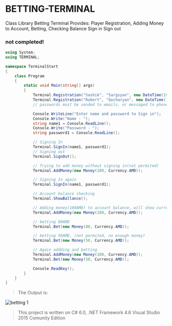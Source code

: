 # BETTING-TERMINAL

Class Library Betting Terminal Provides: Player Registration, Adding Money to Account, Betting, Checking Balance Sign in Sign out

### not completed!

```c#
using System;
using TERMINAL;

namespace TerminalStart
{
    class Program
    {
        static void Main(string[] args)
        {     
            Terminal.Registration("Sashik", "Sargsyan", new DateTime(1960, 10, 15), Currency.AMD);
            Terminal.Registration("Robert", "Qocharyan", new DateTime(1955, 1, 5), Currency.USD);
            // passwords must be sended to emails, or messaged to phone number(Not complited)

            Console.WriteLine("Enter name and password to Sign in");
            Console.Write("Name - ");
            string name1 = Console.ReadLine();
            Console.Write("Password - ");
            string password1 = Console.ReadLine();

            // Signing In
            Terminal.SignIn(name1, password1);
            // Signing out
            Terminal.SignOut();

            // Trying to add money without signing in(not permited)
            Terminal.AddMoney(new Money(100, Currency.AMD));

            // Signing In again
            Terminal.SignIn(name1, password1);

            // Account balance checking
            Terminal.ShowBallance();

            // Adding money(100AMD) to account balance, will show current balance
            Terminal.AddMoney(new Money(100, Currency.AMD));

            // betting 80AMD
            Terminal.Bet(new Money(80, Currency.AMD));

            // betting 50AMD, (not permited, no enough money)
            Terminal.Bet(new Money(50, Currency.AMD));

            // Again addding and betting
            Terminal.AddMoney(new Money(100, Currency.AMD));
            Terminal.Bet(new Money(50, Currency.AMD));

            Console.ReadKey();
        }
    }
}
```

> The Output is:

![betting 1](https://cloud.githubusercontent.com/assets/24522089/23155297/795141d8-f82b-11e6-9c5b-43ca8220b2ba.PNG)

> This project is written on C# 6.0, .NET Framework 4.6 Visual Studio 2015 Comunity Edition
